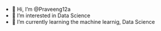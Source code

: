 - 👋 Hi, I’m @Praveeng12a
- 👀 I’m interested in Data Science
- 🌱 I’m currently learning the machine learnig, Data Science
 

<!---
Praveeng12a/Praveeng12a is a ✨ special ✨ repository because its `README.md` (this file) appears on your GitHub profile.
You can click the Preview link to take a look at your changes.
--->
